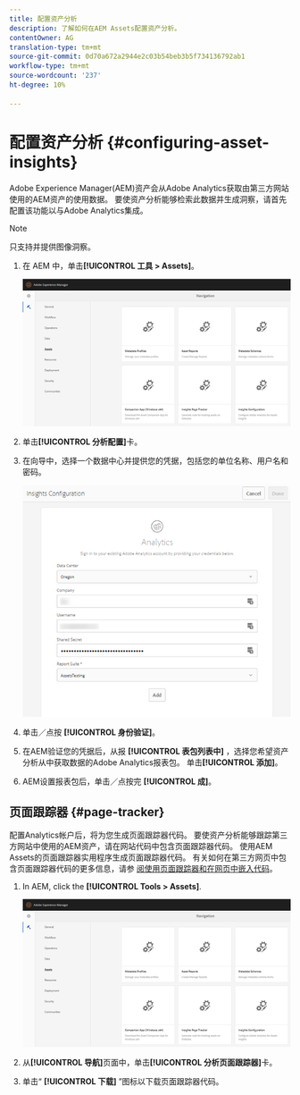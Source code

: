 ```yaml
---
title: 配置资产分析
description: 了解如何在AEM Assets配置资产分析。
contentOwner: AG
translation-type: tm+mt
source-git-commit: 0d70a672a2944e2c03b54beb3b5f734136792ab1
workflow-type: tm+mt
source-wordcount: '237'
ht-degree: 10%

---
```



# 配置资产分析 {#configuring-asset-insights}

Adobe Experience Manager(AEM)资产会从Adobe Analytics获取由第三方网站使用的AEM资产的使用数据。 要使资产分析能够检索此数据并生成洞察，请首先配置该功能以与Adobe Analytics集成。

>[!NOTE]
>
>只支持并提供图像洞察。

1. 在 AEM 中，单击&#x200B;**[!UICONTROL 工具 > Assets]**。

   ![chlimage_1-210](assets/chlimage_1-210.png)

1. 单击&#x200B;**[!UICONTROL 分析配置]**&#x200B;卡。
1. 在向导中，选择一个数据中心并提供您的凭据，包括您的单位名称、用户名和密码。

   ![chlimage_1-211](assets/insights_config2.png)

1. 单击／点按 **[!UICONTROL 身份验证]**。
1. 在AEM验证您的凭据后，从报 **[!UICONTROL 表包列表中]** ，选择您希望资产分析从中获取数据的Adobe Analytics报表包。 单击&#x200B;**[!UICONTROL 添加]**。
1. AEM设置报表包后，单击／点按完 **[!UICONTROL 成]**。

## 页面跟踪器 {#page-tracker}

配置Analytics帐户后，将为您生成页面跟踪器代码。 要使资产分析能够跟踪第三方网站中使用的AEM资产，请在网站代码中包含页面跟踪器代码。 使用AEM Assets的页面跟踪器实用程序生成页面跟踪器代码。 有关如何在第三方网页中包含页面跟踪器代码的更多信息，请参 [阅使用页面跟踪器和在网页中嵌入代码](touch-ui-using-page-tracker.md)。

1. In AEM, click the **[!UICONTROL Tools > Assets]**.

   ![chlimage_1-214](assets/chlimage_1-214.png)

1. 从&#x200B;**[!UICONTROL 导航]**&#x200B;页面中，单击&#x200B;**[!UICONTROL 分析页面跟踪器]**&#x200B;卡。
1. 单击“ **[!UICONTROL 下载]** ”图标以下载页面跟踪器代码。